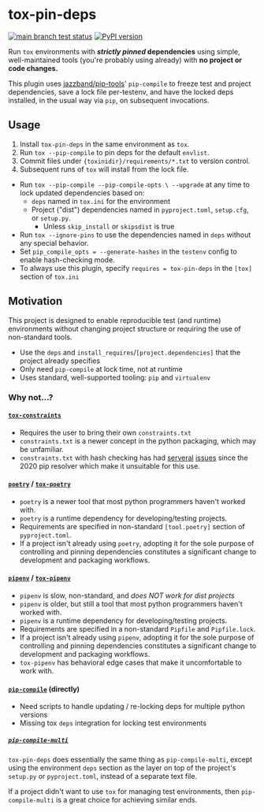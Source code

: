 # tox-pin-deps

[![main branch test status](https://github.com/masenf/tox-pin-deps/actions/workflows/test.yml/badge.svg?branch=main)](https://github.com/masenf/tox-pin-deps/actions/workflows/test.yml?query=branch%3Amain)
[![PyPI version](https://badge.fury.io/py/tox-pin-deps.svg)](https://pypi.org/project/tox-pin-deps)

Run `tox` environments with **_strictly pinned_ dependencies** using simple,
well-maintained tools (you're probably using already) with **no project or code changes.**

This plugin
uses [jazzband/pip-tools](https://github.com/jazzband/pip-tools)' `pip-compile`
to freeze test and project dependencies, save a lock file per-testenv, and have
the locked deps installed, in the usual way via `pip`, on subsequent invocations.

## Usage

1. Install `tox-pin-deps` in the same environment as `tox`.
2. Run `tox --pip-compile` to pin deps for the default `envlist`.
3. Commit files under `{toxinidir}/requirements/*.txt` to version control.
4. Subsequent runs of `tox` will install from the lock file.

* Run `tox --pip-compile --pip-compile-opts \ --upgrade` at any time to lock updated dependencies based on:
  * `deps` named in `tox.ini` for the environment
  * Project ("dist") dependencies named in `pyproject.toml`,
    `setup.cfg`, or `setup.py`.
    * Unless `skip_install` or `skipsdist` is true
* Run `tox --ignore-pins` to use the dependencies named in `deps` without
  any special behavior.
* Set `pip_compile_opts = --generate-hashes` in the `testenv` config to enable
  hash-checking mode.
* To always use this plugin, specify `requires = tox-pin-deps` in the `[tox]` section
  of `tox.ini`

## Motivation

This project is designed to enable reproducible test (and runtime) environments without
changing project structure or requiring the use of non-standard tools.

* Use the `deps` and `install_requires`/`[project.dependencies]` that the project already specifies
* Only need `pip-compile` at lock time, not at runtime
* Uses standard, well-supported tooling: `pip` and `virtualenv`

### Why not...?

#### [`tox-constraints`](https://pypi.org/project/tox-constraints/)

* Requires the user to bring their own `constraints.txt`
* `constraints.txt` is a newer concept in the python packaging, which may be unfamiliar.
* `constraints.txt` with hash checking has
  had [serveral](https://github.com/pypa/pip/issues/8792) [issues](https://github.com/pypa/pip/issues/9243)
  since the 2020 pip resolver which make it unsuitable for this use.

#### [`poetry`](https://pypi.org/project/poetry/) / [`tox-poetry`](https://pypi.org/project/tox-poetry/)

* `poetry` is a newer tool that most python programmers haven't worked with.
* `poetry` is a runtime dependency for developing/testing projects.
* Requirements are specified in non-standard `[tool.poetry]` section of `pyproject.toml`.
* If a project isn't already using `poetry`, adopting it for the sole purpose
  of controlling and pinning dependencies constitutes a significant change to
  development and packaging workflows.

#### [`pipenv`](https://pypi.org/project/pipenv/) / [`tox-pipenv`](https://pypi.org/project/tox-pipenv/)

* `pipenv` is slow, non-standard, and _does NOT work for dist projects_
* `pipenv` is older, but still a tool that most python programmers haven't worked with.
* `pipenv` is a runtime dependency for developing/testing projects.
* Requirements are specified in a non-standard `Pipfile` and `Pipfile.lock`.
* If a project isn't already using `pipenv`, adopting it for the sole purpose
  of controlling and pinning dependencies constitutes a significant change to
  development and packaging workflows.
* `tox-pipenv` has behavioral edge cases that make it uncomfortable to work with.

#### [`pip-compile`](https://github.com/jazzband/pip-tools) (directly)

* Need scripts to handle updating / re-locking deps for multiple python versions
* Missing tox `deps` integration for locking test environments

##### [`pip-compile-multi`](https://github.com/peterdemin/pip-compile-multi)

`tox-pin-deps` does essentially the same thing as `pip-compile-multi`, except using the
environment `deps` section as the layer on top of the project's `setup.py`
or `pyproject.toml`, instead of a separate text file.

If a project didn't want to use `tox` for managing test environments,
then `pip-compile-multi` is a great choice for achieving similar ends.


